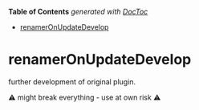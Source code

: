 <!-- START doctoc generated TOC please keep comment here to allow auto update -->
<!-- DON'T EDIT THIS SECTION, INSTEAD RE-RUN doctoc TO UPDATE -->
**Table of Contents**  *generated with [DocToc](https://github.com/thlorenz/doctoc)*

- [renamerOnUpdateDevelop](#renameronupdatedevelop)

<!-- END doctoc generated TOC please keep comment here to allow auto update -->

# renamerOnUpdateDevelop

further development of original plugin.

:warning: might break everything - use at own risk :warning:
